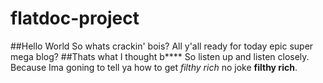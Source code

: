 # flatdoc-project
##Hello World
So whats crackin' bois? All y'all ready for today epic super mega blog?
##Thats what I thought b****
So listen up and listen closely. Because Ima goning to tell ya how to get *filthy rich* no joke
**filthy rich**.
